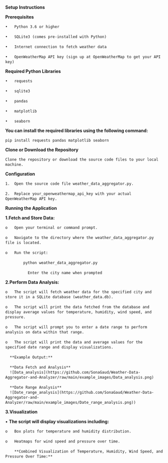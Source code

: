**Setup Instructions**

**Prerequisites**

    •	Python 3.6 or higher
    
    •	SQLite3 (comes pre-installed with Python)
    
    •	Internet connection to fetch weather data
    
    •	OpenWeatherMap API key (sign up at OpenWeatherMap to get your API key)

**Required Python Libraries**

    •	requests
    
    •	sqlite3
    
    •	pandas
    
    •	matplotlib
    
    •	seaborn

**You can install the required libraries using the following command:**

    pip install requests pandas matplotlib seaborn
      
**Clone or Download the Repository**

    Clone the repository or download the source code files to your local machine.

**Configuration**

    1.	Open the source code file weather_data_aggregator.py.
    
    2.	Replace your_openweathermap_api_key with your actual OpenWeatherMap API key.
   
**Running the Application**

**1.Fetch and Store Data:**

    o	Open your terminal or command prompt.
    
    o	Navigate to the directory where the weather_data_aggregator.py file is located.
    
    o	Run the script:
    
            python weather_data_aggregator.py
          
        	  Enter the city name when prompted

**2.Perform Data Analysis:**

    o	The script will fetch weather data for the specified city and store it in a SQLite database (weather_data.db).
    
    o	The script will print the data fetched from the database and display average values for temperature, humidity, wind speed, and pressure.
    
    o	The script will prompt you to enter a date range to perform analysis on data within that range.
    
    o	The script will print the data and average values for the specified date range and display visualizations.

      **Example Output:**
      
      **Data Fetch and Analysis** 
      ![Data_analysis](https://github.com/SonaGaud/Weather-Data-Aggregator-and-Analyzer/raw/main/example_images/Data_analysis.png)
      
      **Date Range Analysis**
      ![Date_range_analysis](https://github.com/SonaGaud/Weather-Data-Aggregator-and-Analyzer/raw/main/example_images/Date_range_analysis.png))

**3.Visualization**

  •	**The script will display visualizations including:**
  
    o	Box plots for temperature and humidity distribution.
    
    o	Heatmaps for wind speed and pressure over time.

        **Combined Visualization of Temperature, Humidity, Wind Speed, and Pressure Over Time:**
